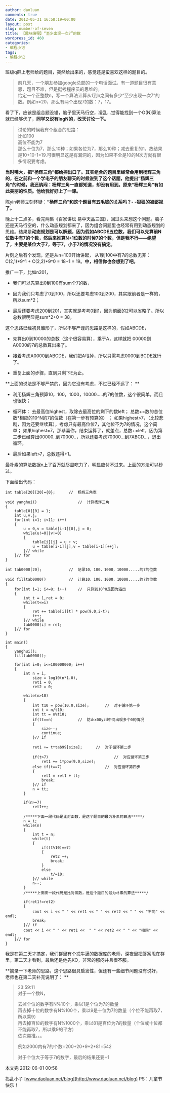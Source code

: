 ```yaml
---
author: daoluan
comments: true
date: 2012-05-31 16:58:19+00:00
layout: post
slug: number-of-seven
title: 【趣味编程】“至少出现一次7”的数
wordpress_id: 460
categories:
- 编程小记
tags:
- 编程小记
---
```


班级q群上老师给的题目，突然给出来的，感觉还是蛮喜欢这样的题目的。


<blockquote><p>前几天，一个朋友参加google总部的一个电话面试。有一道题目很有意思，题目不难，但是挺考程序员的思维的。<br>
给定一个正整数n，写一个算法计算从1到n之间有多少“至少出现一次7”的数。例如n=20，那么有两个出现7的数：7，17。</p></blockquote>


<!-- more -->

看了下，应该是组合题没错，脑子里天马行空，凌乱...觉得能找到一个O(N)算法就已经够优了，**同学又说有logN的，改天讨论一下。**


<blockquote><p>讨论的时候我有个组合的思路：<br>
比如100<br>
高位不能为7<br>
那么十位为7，那么10种；如果各位为7，那么10种；减去重复的1，故结果是10+10-1=19.可很明显这是有漏洞的，因为如果不全是10的N次方就有很多情况要考虑。</p></blockquote>


**当时嘴大，把“杨辉三角”都给摔出口了。其实组合的题目里经常会用到杨辉三角的，在之前和一个学电子的朋友聊天的时候说到了这个话题，他提出“杨辉三角”的时候，我还纳闷：杨辉三角一直都知道，却没有用到。原来“杨辉三角”有如此美丽的性质。他给我好好上了一课。**

陈yin老师立刻怀疑：**“杨辉三角”和这个题目有五毛钱的关系吗？- -狠狠的被鄙视了。**

晚上十二点多，看完两集《百家讲坛 易中天品三国》，回过头来想这个问题。脑子还是天马行空的，什么动态规划都来了，因为组合问题里也经常有用到动态规划的思维。结果是**动态规划是可以解题，因为假如ABCDE五位数，我们可以先算前N位数中有7的个数，然后来推算N+1位数的时候7的个数，但是我不行——绝望了，主要是某位大于7，等于7，小于7的情况没有搞定。**

片刻之后有个发现，还是从n=100开始讲起，
从1到100中有7的总数无非：C(2,1)*9^1 + C(2,2)*9^0 = 18+1 = 19。**中，相信你也会想到了吧。**

推广一下，比如n201，




  * 我们可以先算出0到100有sum个7的数，


  * 因为我们只考虑了0到100，所以还要考虑100到200，其实跟前者是一样的，所以sum*2；


  * 最后还要考虑200到201，其实就是考考0到1，因为前面的2可以省略了。所以总数很明显是sum*2+0 = 38。


这个思路已经初具雏形了，所以不够严谨的思路是这样的，假如ABCDE，


  * 先算出0到10000的总数（这个很容易算），乘于A，这样就把 00000到A0000的7的总数算出来了。


  * 接着考虑A0000到ABCDE，我们把A甩掉，所以只需考虑0000到BCDE就行了。


  * 重复上面的步骤，直到只剩下E为止。


**上面的说法是不够严禁的，因为它没有考虑，不过已经不远了： **




  * 利用杨辉三角预算10，100，1000，10000.....的7的位数，这个很简单，而且也很快；


  * 循环体：
去最高位highest，取除去最高位的剩下的数left；
总数+=数的总位数*相应的10^N的7的位数（在第一步有预算的） ；
如果highest>7，（比较悲剧，因为还要继续算），考虑只有最高位位7，其他位不为7的情况，这个简单；
如果highest=7，那恭喜你，结束运算了，就差点，总数+=left，因为第三步已经算出00000..到70000..，所以还要考虑70000...到7ABCD...，退出循环。


  * 最后如果left>7，总数还得+1。


最朴素的算法数据n上了百万就尽显吃力了，明显应付不过来。上面的方法可以秒过。

下面给出代码：


    int table[20][20]={0};		//	杨辉三角表

    void yanghui()					//	计算杨辉三角
    {
    	table[0][0] = 1;
    	int u,v,j;
    	for(int i=1; i<11; i++)
    	{
    		u = 0,v = table[i-1][0],j = 0;
    		while(u!=0||v!=0)
    		{
    			table[i][j] = u + v;
    			u = table[i-1][j],v = table[i-1][++j];
    		}// while
    	}// for
    }

    int tab0000[20];			//	记录10，100，1000，10000.....的7的位数

    void filltab0000()			//	计算10，100，1000，10000.....的7的位数
    {
    	for(int i=1; i<=8; i++)		//	只算到10^8是因为溢出
    	{
    		int t = 1,ret = 0;
    		while(t<=i)
    		{
    			ret += table[i][t] * pow(9.0,i-t);
    			t++;
    		}// while
    		tab0000[i] = ret;
    	}// for
    }

    int main()
    {
    	yanghui();
    	filltab0000();

    	for(int i=0; i<=100000000; i++)
    	{
    		int n = i,
    			size = log10(n*1.0),
    			ret1 = 0,
    			ret2 = 0;

    		while(n>10)
    		{
    			int t10 = pow(10.0,size);		//	对于循环第一步
    			int t = n/t10;
    			int tt = n%t10;
    			if(tt==n)			//	防止x00yzd中间出现多个0的情况
    			{
    				size--;
    				continue;
    			}// if

    			ret1 += t*tab99[size];		//	对于循环第二步

    			if(t>7)								//	对应循环第三步
    				ret1 += 1*pow(9.0,size);
    			else if(t==7)					//	对应循环第四步
    			{
    				ret1 = ret1 + tt;
    				break;
    			}// if
    			n = tt;
    		}

    		if(n>=7)
    			ret1++;

    		/*****下面一段代码是比对函数，是这个题目的最为朴素的算法*****/
    		n = i;
    		while(n)
    		{
    			int t = n;
    			while(t)
    			{
    				if((t%10)==7)
    				{
    					ret2 ++;
    					break;
    				}
    				else
    					t/=10;
    			}// while
    			n--;
    		}
    		/*****上面面一段代码是比对函数，是这个题目的最为朴素的算法*****/

    		if(ret1!=ret2)
    		{
    			cout << i << " " << ret1 << " " << ret2 << " " << "不同" << endl;
    			break;
    		}// if
    		cout << i << " " << ret1 <<  " " << ret2 << " " << "相同" << endl;
    	}// for
    }


我是在第二天才搞定，我们群里有个忒牛逼的数据库的老师，深夜里把答案甩在群里，第二天才看到，最后还是他先KO，非常的郁闷并且很不服。

**摘录一下老师的思路，这个思路很具启发性，但还有一些细节问题没有说好，老师也在第二天补充说明了： **


<blockquote><p>23:59:11<br>
对于一个数N，</p>
<p>去掉个位的数字有N%10个，乘以1是个位为7的数量<br>
再去掉十位的数字有N%100个，乘以9是十位为7的数量（个位不能再取7，所以乘9）<br>
再去掉百位的数字有N%1000个，乘以81是百位为7的数量（个位或十位都不能再取7，所以乘9的平方）<br>
依次类推。。。</p>
<p>例如2000内有7的个数=200+20*9+2*81=542</p>
<p>对于个位大于等于7的数字，最后的结果还要+1</p></blockquote>


本文完 2012-06-01 00:58

捣乱小子 [www.daoluan.net/blog](http://www.daoluan.net/blog) PS：儿童节快乐！
